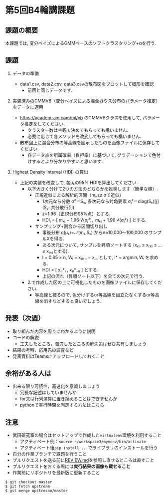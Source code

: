 # 第5回B4輪講課題

## 課題の概要

本課題では, 変分ベイズによるGMMベースのソフトクラスタリング+αを行う.

## 課題

1. データの準備
   - data1.csv, data2.csv, data3.csvの散布図をプロットして概形を確認
     - 前回と同じデータです.

2. 実装済みのGMMVB（変分ベイズによる混合ガウス分布のパラメータ推定）をデータに適用
   - https://academ-aid.com/ml/vb のGMMVBクラスを使用して, パラメータ推定をしてください.
     - クラスター数は主観で決めてもらっても構いません.
     - 必要に応じて各メソッドを改変してもらっても構いません.
   - 散布図上に混合分布の等高線を図示したものを画像ファイルに保存してください. 
     - 各データ点を所属確率（負担率）に基づいて, グラデーションで色付けするとより分かりやすいと思います.

3. Highest Density Interval (HDI) の算出
   - 上記の実装を改変して, 各μₖの95% HDIを算出してください.
     - 以下大きく分けて2つの方法のどちらかを推奨します（簡単な順）.
       - 正規近似による解析的区間（mₖ±z·σで近似）
         - 1次元なら分散 σ²＝Sₖ, 多次元なら対角要素 σⱼ²＝diag(Sₖ)[j] (Sₖ: 共分散行列).
         - z=1.96（正規分布95%点）とする.
         -  HDIⱼ = [ mₖⱼ − 1.96·√(σⱼ²), mₖⱼ + 1.96·√(σⱼ²) ] とする.
       - サンプリング+割合から区間切り出し
         - 事後分布 q(μₖ)=𝒩(mₖ,Sₖ) からn≈10,000～100,000 のサンプルXを得る.
         - ある次元について, サンプルを昇順ソートする (x₍₁₎ ≤ x₍₂₎ ≤ … ≤ x₍ₙ₎とする). 
         - l = 0.95 × n, Wᵢ = x₍ᵢ₊ₗ₎ − x₍ᵢ₎ として, i* = argminᵢ Wᵢ を求める.
         - HDI = [ x₍ᵢ*₎ ,  x₍ᵢ*₊ₗ₎ ] とする.
         - 上記の流れ（昇順ソート以下）を全ての次元で行う.
     - 2.で作成した図の上に可視化したものを画像ファイルに保存してください.
       - 等高線と被るので, 色分けするor等高線を目立たなくするor等高線を消すなどすると良いでしょう. 





## 発表（次週）
   - 取り組んだ内容を周りにわかるように説明
   - コードの解説
     - 工夫したところ，苦労したところの解決策はぜひ共有しましょう
   - 結果の考察，応用先の調査など
   - 発表資料はTeamsにアップロードしておくこと

## 余裕がある人は

- 出来る限り可読性，高速化を意識しましょう
  - 冗長な記述はしていませんか
  - for文は行列演算に置き換えることはできませんか
  - pythonで実行時間を測定する方法は[こちら](http://st-hakky.hatenablog.com/entry/2018/01/26/214255)


## 注意

- 武田研究室の場合はセットアップで作成した`virtualenv`環境を利用すること
  - アクティベート例：`source ~/workspace3/myvenv/bin/activate`
  - アクティベート後`pip install ...`でライブラリのインストールを行う
- 自分の作業ブランチで課題を行うこと
- プルリクエストを送る前に[REVIEW.md](https://github.com/TakedaLab/B4Lecture/blob/master/REVIEW.md)を参照し直せるところは直すこと
- プルリクエストをおくる際には**実行結果の画像も載せること**
- 作業前にリポジトリを最新版に更新すること

```
$ git checkout master
$ git fetch upstream
$ git merge upstresam/master
```
